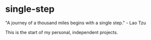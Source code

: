 # single-step
"A journey of a thousand miles begins with a single step." - Lao Tzu 

This is the start of my personal, independent projects.
